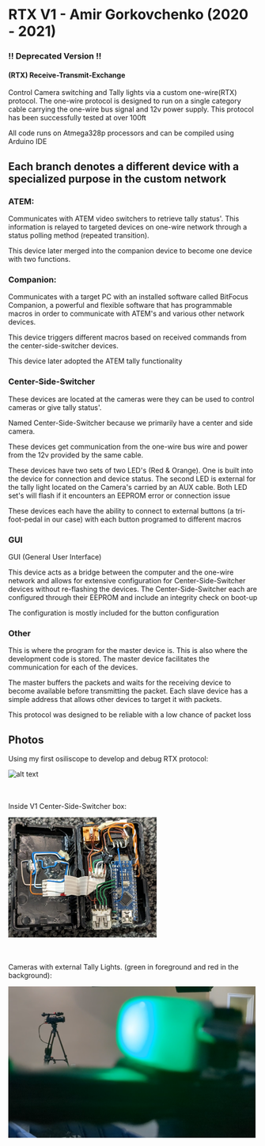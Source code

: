 # RTX V1 - Amir Gorkovchenko (2020 - 2021)
### !! Deprecated Version !!

#### (RTX) Receive-Transmit-Exchange
Control Camera switching and Tally lights via a custom one-wire(RTX) protocol.
The one-wire protocol is designed to run on a single category cable carrying the one-wire bus signal and 12v power supply.
This protocol has been successfully tested at over 100ft

All code runs on Atmega328p processors and can be compiled using Arduino IDE

## Each branch denotes a different device with a specialized purpose in the custom network

### ATEM:
Communicates with ATEM video switchers to retrieve tally status'.
This information is relayed to targeted devices on one-wire network through a status polling method (repeated transition).

This device later merged into the companion device to become one device with two functions.

### Companion:
Communicates with a target PC with an installed software called BitFocus Companion, a powerful and flexible software that has programmable macros in order to communicate with ATEM's and various other network devices.

This device triggers different macros based on received commands from the center-side-switcher devices.

This device later adopted the ATEM tally functionality

### Center-Side-Switcher
These devices are located at the cameras were they can be used to control cameras or give tally status'.

Named Center-Side-Switcher because we primarily have a center and side camera.

These devices get communication from the one-wire bus wire and power from the 12v provided by the same cable.

These devices have two sets of two LED's (Red & Orange). One is built into the device for connection and device status.
The second LED is external for the tally light located on the Camera's carried by an AUX cable.
Both LED set's will flash if it encounters an EEPROM error or connection issue

These devices each have the ability to connect to external buttons (a tri-foot-pedal in our case) with each button programed to different macros

### GUI
GUI (General User Interface)

This device acts as a bridge between the computer and the one-wire network and allows for extensive configuration for Center-Side-Switcher devices without re-flashing the devices.
The Center-Side-Switcher each are configured through their EEPROM and include an integrity check on boot-up

The configuration is mostly included for the button configuration

### Other
This is where the program for the master device is. This is also where the development code is stored.
The master device facilitates the communication for each of the devices.

The master buffers the packets and waits for the receiving device to become available before transmitting the packet.
Each slave device has a simple address that allows other devices to target it with packets.

This protocol was designed to be reliable with a low chance of packet loss

## Photos

Using my first osiliscope to develop and debug RTX protocol:

<img src="IMG_20210808_124934.jpg" alt="alt text" width="300" />

\
\
Inside V1 Center-Side-Switcher box:

<img src="image.png" alt="alt text" width="300" />

\
\
Cameras with external Tally Lights. (green in foreground and red in the background):

<img src="image-1.png" alt="alt text" width="500" />